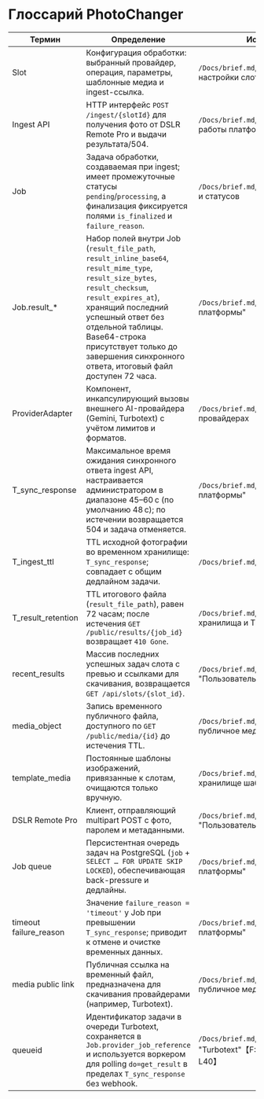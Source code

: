 # Глоссарий PhotoChanger

| Термин | Определение | Источник |
| --- | --- | --- |
| Slot | Конфигурация обработки: выбранный провайдер, операция, параметры, шаблонные медиа и ingest-ссылка. | `/Docs/brief.md`, раздел "Процесс настройки слота" |
| Ingest API | HTTP интерфейс `POST /ingest/{slotId}` для получения фото от DSLR Remote Pro и выдачи результата/504. | `/Docs/brief.md`, раздел "Механизм работы платформы" |
| Job | Задача обработки, создаваемая при ingest; имеет промежуточные статусы `pending`/`processing`, а финализация фиксируется полями `is_finalized` и `failure_reason`. | `/Docs/brief.md`, описание очереди и статусов |
| Job.result_* | Набор полей внутри Job (`result_file_path`, `result_inline_base64`, `result_mime_type`, `result_size_bytes`, `result_checksum`, `result_expires_at`), хранящий последний успешный ответ без отдельной таблицы. Base64-строка присутствует только до завершения синхронного ответа, итоговый файл доступен 72 часа. | `/Docs/brief.md`, раздел "Цель платформы" |
| ProviderAdapter | Компонент, инкапсулирующий вызовы внешнего AI-провайдера (Gemini, Turbotext) с учётом лимитов и форматов. | `/Docs/brief.md`, разделы о провайдерах |
| T_sync_response | Максимальное время ожидания синхронного ответа ingest API, настраивается администратором в диапазоне 45–60 с (по умолчанию 48 с); по истечении возвращается 504 и задача отменяется. | `/Docs/brief.md`, "Механизм работы платформы" |
| T_ingest_ttl | TTL исходной фотографии во временном хранилище: `T_sync_response`; совпадает с общим дедлайном задачи. | `/Docs/brief.md`, "Цель платформы" |
| T_result_retention | TTL итогового файла (`result_file_path`), равен 72 часам; после истечения `GET /public/results/{job_id}` возвращает `410 Gone`. | `/Docs/brief.md`, "Медиа-хранилища и TTL" |
| recent_results | Массив последних успешных задач слота с превью и ссылками для скачивания, возвращается `GET /api/slots/{slot_id}`. | `/Docs/brief.md`, "Пользовательский workflow" |
| media_object | Запись временного публичного файла, доступного по `GET /public/media/{id}` до истечения TTL. | `/Docs/brief.md`, "Временное публичное медиа-хранилище" |
| template_media | Постоянные шаблоны изображений, привязанные к слотам, очищаются только вручную. | `/Docs/brief.md`, "Постоянное хранилище шаблонов" |
| DSLR Remote Pro | Клиент, отправляющий multipart POST с фото, паролем и метаданными. | `/Docs/brief.md`, "Пользовательский workflow" |
| Job queue | Персистентная очередь задач на PostgreSQL (`job` + `SELECT … FOR UPDATE SKIP LOCKED`), обеспечивающая back-pressure и дедлайны. | `/Docs/brief.md`, "Механизм работы платформы" |
| timeout failure_reason | Значение `failure_reason = 'timeout'` у Job при превышении `T_sync_response`; приводит к отмене и очистке временных данных. | `/Docs/brief.md`, "Механизм работы платформы" |
| media public link | Публичная ссылка на временный файл, предназначена для скачивания провайдерами (например, Turbotext). | `/Docs/brief.md`, "Временное публичное медиа-хранилище" |
| queueid | Идентификатор задачи в очереди Turbotext, сохраняется в `Job.provider_job_reference` и используется воркером для polling `do=get_result` в пределах `T_sync_response` без webhook. | `/Docs/brief.md`, раздел "Turbotext"【F:Docs/brief.md†L37-L40】 |
